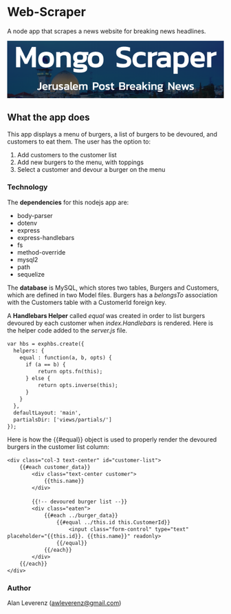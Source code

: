 # Web-Scraper

A node app that scrapes a news website for breaking news headlines.

![Web-Scraper](https://github.com/AlanLeverenz/Web-Scraper/blob/master/public/assets/images/jumbotron.png)

## What the app does

This app displays a menu of burgers, a list of burgers to be devoured, and customers to eat them. The user has the option to:

1. Add customers to the customer list
2. Add new burgers to the menu, with toppings
3. Select a customer and devour a burger on the menu



### Technology

The __dependencies__ for this nodejs app are:

* body-parser
* dotenv
* express
* express-handlebars
* fs
* method-override
* mysql2
* path
* sequelize

The __database__ is MySQL, which stores two tables, Burgers and Customers, which are defined in two Model files. Burgers has a *belongsTo* association with the Customers table with a CustomerId foreign key.

A __Handlebars Helper__ called *equal* was created in order to list burgers devoured by each customer when *index.Handlebars* is rendered. Here is the helper code added to the *server.js* file.

````
var hbs = exphbs.create({
  helpers: {
    equal : function(a, b, opts) {
      if (a == b) {
          return opts.fn(this);
      } else {
          return opts.inverse(this);
      }
    }
  },
  defaultLayout: 'main',
  partialsDir: ['views/partials/']
});

````
Here is how the {{#equal}} object is used to properly render the devoured burgers in the customer list column:

````
<div class="col-3 text-center" id="customer-list">
    {{#each customer_data}}
        <div class="text-center customer">
            {{this.name}}
        </div>

        {{!-- devoured burger list --}}
        <div class="eaten">
            {{#each ../burger_data}}
                {{#equal ../this.id this.CustomerId}}
                    <input class="form-control" type="text" placeholder="{{this.id}}. {{this.name}}" readonly>
                {{/equal}}
            {{/each}}
        </div>
    {{/each}}
</div> 
````

### Author

Alan Leverenz (awleverenz@gmail.com)